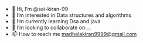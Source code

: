 - 👋 Hi, I’m @sai-kiran-99
- 👀 I’m interested in Data structures and algorithms
- 🌱 I’m currently learning Dsa and java
- 💞️ I’m looking to collaborate on ...
- 📫 How to reach me madhalakiran9999@gmail.com

<!---
sai-kiran-99/sai-kiran-99 is a ✨ special ✨ repository because its `README.md` (this file) appears on your GitHub profile.
You can click the Preview link to take a look at your changes.
--->


